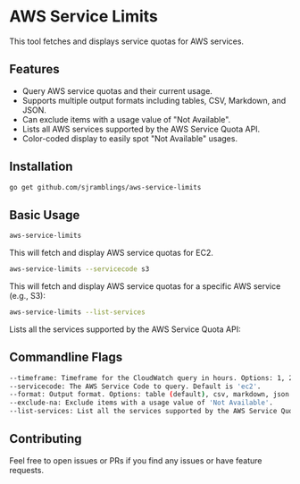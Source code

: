 # AWS Service Limits

This tool fetches and displays service quotas for AWS services.

## Features

- Query AWS service quotas and their current usage.
- Supports multiple output formats including tables, CSV, Markdown, and JSON.
- Can exclude items with a usage value of "Not Available".
- Lists all AWS services supported by the AWS Service Quota API.
- Color-coded display to easily spot "Not Available" usages.

## Installation

```bash
go get github.com/sjramblings/aws-service-limits
```

## Basic Usage

```bash
aws-service-limits
```

This will fetch and display AWS service quotas for EC2.

```bash
aws-service-limits --servicecode s3
```

This will fetch and display AWS service quotas for a specific AWS service (e.g., S3):

```bash
aws-service-limits --list-services
```

Lists all the services supported by the AWS Service Quota API:

## Commandline Flags

```bash
--timeframe: Timeframe for the CloudWatch query in hours. Options: 1, 24, 48, 72, etc. Default is 1 hour.
--servicecode: The AWS Service Code to query. Default is 'ec2'.
--format: Output format. Options: table (default), csv, markdown, json.
--exclude-na: Exclude items with a usage value of 'Not Available'.
--list-services: List all the services supported by the AWS Service Quota API and exit.
```

## Contributing

Feel free to open issues or PRs if you find any issues or have feature requests.

